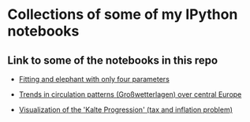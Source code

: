 # Collections of some of my IPython notebooks

## Link to some of the notebooks in this repo

* [Fitting and elephant with only four parameters](http://nbviewer.ipython.org/github/cchwala/ipynbs/blob/master/misc/Fitting%20an%20elephant.ipynb)

* [Trends in circulation patterns (Großwetterlagen) over central Europe](http://nbviewer.ipython.org/github/cchwala/ipynbs/blob/master/climate/Grosswetterlagen%201881-1998.ipynb)

* [Visualization of the 'Kalte Progression' (tax and inflation problem)](http://nbviewer.ipython.org/github/cchwala/ipynbs/blob/master/misc/Kalte%20Progression.ipynb)

